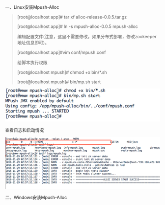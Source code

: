 一、Linux安装Mpush-Alloc

> \[root@localhost app\]\# tar xf alloc-release-0.0.5.tar.gz
> 
> \[root@localhost app\]\# ln -s mpush-alloc-0.0.5 mpush-alloc
> 
> 编辑配置文件\(注意，这里不需要修改，如果分布式部署，修改zookeeper地址信息即可\)。
> 
> \[root@localhost app\]\#vim conf\/mpush.conf
> 
> 
> 
> 给脚本执行权限
> 
> \[root@localhost mpush\]\# chmod +x bin\/\*.sh
> 
> \[root@localhost mpush\]\# bin\/mp.sh start

![](/assets/alloc01.png)

查看日志和启动情况

![](/assets/alloc02.png)



二、Windows安装Mpush-Alloc



